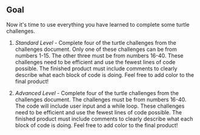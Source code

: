 
## Goal

Now it's time to use everything you have learned to complete some turtle challenges.

1. *Standard Level* - Complete four of the turtle challenges from the challenges document.  Only one of these challenges can be from numbers 1-15.  The other three must be from numbers 16-40. These challenges need to be efficient and use the fewest lines of code possible.  The finished product must include comments to clearly describe what each block of code is doing. Feel free to add color to the final product!

2. *Advanced Level* - Complete four of the turtle challenges from the challenges document.  The challenges must be from numbers 16-40.  The code will include user input and a while loop.  These challenges need to be efficient and use the fewest lines of code possible.  The finished product must include comments to clearly describe what each block of code is doing. Feel free to add color to the final product!

